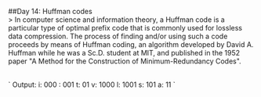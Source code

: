 ##Day 14: Huffman codes
<br/>>
In computer science and information theory, a Huffman code is a particular type of optimal prefix code that is commonly used for lossless data compression. The process of finding and/or using such a code proceeds by means of Huffman coding, an algorithm developed by David A. Huffman while he was a Sc.D. student at MIT, and published in the 1952 paper "A Method for the Construction of Minimum-Redundancy Codes".

<br/>
`
Output:
i: 000
 : 001
t: 01
v: 1000
l: 1001
s: 101
a: 11
`